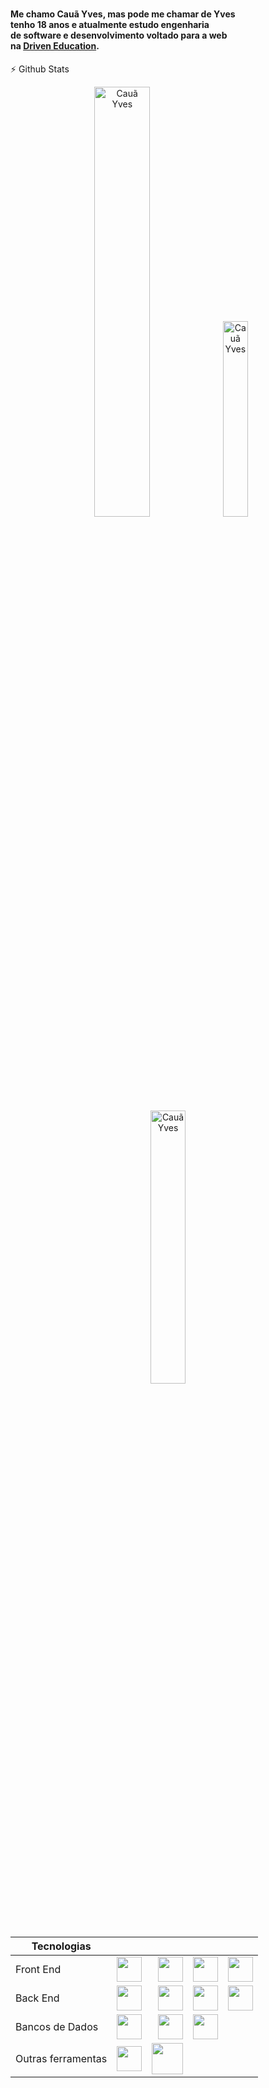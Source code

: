 <h1 align="center"><noscript><Cauã Yves/></noscript></h1>

#### Me chamo Cauã Yves, mas pode me chamar de Yves <br /> tenho 18 anos e atualmente estudo engenharia <br /> de software e desenvolvimento voltado para a web <br /> na <a href="https://www.driven.com.br">Driven Education<a>.

 :zap: Github Stats
  <div align="center">
    <img height="auto" width="42%" src="https://github-readme-stats.vercel.app/api?username=CauaYves&show_icons=true&theme=github_dark&include_all_commits=true&count_private=true" alt="Cauã Yves"/>
    <img height="auto" width="28.3%" src="https://github-readme-stats.vercel.app/api/top-langs/?username=CauaYves&layout=compact&langs_count=7&theme=github_dark" alt="Cauã Yves"/>
    <img height="auto" width="33.5%"src="https://github-readme-streak-stats.herokuapp.com/?user=CauaYves&theme=dark" alt="Cauã Yves" />
  </div>
               
| Tecnologias       |                                                                                                                    |                                                                                                                  |                                                                                                                  |                                                                                                                   |
|-------------------|:------------------------------------------------------------------------------------------------------------------:|-----------------------------------------------------------------------------------------------------------------:|-----------------------------------------------------------------------------------------------------------------:|------------------------------------------------------------------------------------------------------------------:|
| Front End         | <img src="https://cdn.jsdelivr.net/gh/devicons/devicon/icons/css3/css3-original.svg" height="40px" />              | <img src="https://cdn.jsdelivr.net/gh/devicons/devicon/icons/react/react-original.svg" height="40px" />          | <img src="https://cdn.jsdelivr.net/gh/devicons/devicon/icons/html5/html5-original.svg" height="40px" />          | <img src="https://cdn.jsdelivr.net/gh/devicons/devicon/icons/javascript/javascript-original.svg" height="40px" /> |
| Back End          | <img src="https://cdn.jsdelivr.net/gh/devicons/devicon/icons/nestjs/nestjs-plain.svg" height="40px" />             | <img src="https://cdn.jsdelivr.net/gh/devicons/devicon/icons/express/express-original.svg" height="40px" />      | <img src="https://cdn.jsdelivr.net/gh/devicons/devicon/icons/jest/jest-plain.svg" height="40px" />               | <img src="https://cdn.jsdelivr.net/gh/devicons/devicon/icons/nodejs/nodejs-original.svg" height="40px"  />        |
| Bancos de Dados   | <img src="https://cdn.jsdelivr.net/gh/devicons/devicon/icons/mongodb/mongodb-original.svg" height="40px"/>         | <img src="https://cdn.jsdelivr.net/gh/devicons/devicon/icons/postgresql/postgresql-original.svg" height="40px"/> | <img src="https://cdn.jsdelivr.net/gh/devicons/devicon/icons/redis/redis-original.svg" height="40px" />          |                                                                                                                   |
| Outras ferramentas| <img src="https://cdn.jsdelivr.net/gh/devicons/devicon/icons/typescript/typescript-original.svg" height="40px" />  | <img src="https://github.com/CauaYves/CauaYves/assets/108950428/6737ce11-303c-4a09-965b-789f3695b136" height="50"> |  | |
